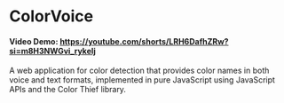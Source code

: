 # ColorVoice
#### Video Demo: https://youtube.com/shorts/LRH6DafhZRw?si=m8H3NWGvi_rykeIj

A web application for color detection that provides color names in both voice and text formats, implemented in pure JavaScript using JavaScript APIs and the Color Thief library.


